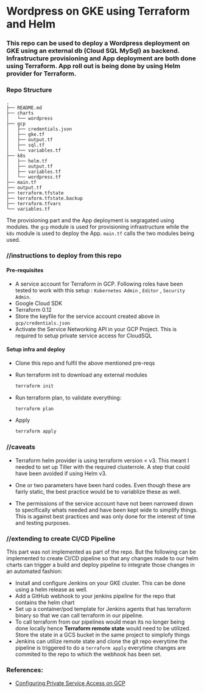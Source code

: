 # Wordpress on GKE using Terraform and Helm

### This repo can be used to deploy a Wordpress deployment on GKE using an external db (Cloud SQL MySql) as backend. Infrastructure provisioning and App deployment are both done using Terraform. App roll out is being done by using Helm provider for Terraform.

### Repo Structure

```
.
├── README.md
├── charts
│   └── wordpress
├── gcp
│   ├── credentials.json
│   ├── gke.tf
│   ├── output.tf
│   ├── sql.tf
│   └── variables.tf
├── k8s
│   ├── helm.tf
│   ├── output.tf
│   ├── variables.tf
│   └── wordpress.tf
├── main.tf
├── output.tf
├── terraform.tfstate
├── terraform.tfstate.backup
├── terraform.tfvars
└── variables.tf
```

The provisioning part and the App deployment is segragated using modules. the `gcp` module is used for provisioning infrastructure while the `k8s` module is used to deploy the App. `main.tf` calls the two modules being used.


### //instructions to deploy from this repo

#### Pre-requisites
-   A service account for Terraform in GCP. Following roles have been tested to work with this setup : `Kubernetes Admin` , `Editor` , `Security Admin`.
-   Google Cloud SDK
-   Terraform 0.12
-   Store the keyfile for the service account created above in `gcp/credentials.json`
-   Activate the Service Networking API in your GCP Project. This is required to setup private service access for CloudSQL


#### Setup infra and deploy
- Clone this repo and fulfil the above mentioned pre-reqs
- Run terraform init to download any external modules
  ```bash
  terraform init
  ```
- Run terraform plan, to validate everything:
  ```bash
  terraform plan
  ```

- Apply
  ```bash
  terraform apply
  ```

### //caveats
- Terraform helm provider is using terraform version < v3. This meant I needed to set up Tiller with the required clusterrole. A step that could have been avoided if using Helm v3.

- One or two parameters have been hard codes. Even though these are fairly static, the best practice would be to variablize these as well.
- The permissions of the service account have not been narrowed down to specifically whats needed and have been kept wide to simplify things. This is against best practices and was only done for the interest of time and testing purposes.




### //extending to create CI/CD Pipeline

This part was not implemented as part of the repo. But the following can be implemented to create CI/CD pipeline so that any changes made to our helm charts can trigger a build and deploy pipeline to integrate those changes in an automated fashion:

- Install and configure Jenkins on your GKE cluster. This can be done using a helm release as well.
- Add a GitHub webhook to your jenkins pipeline for the repo that contains the helm chart
- Set up a container/pod template for Jenkins agents that has terraform binary so that we can call terraform in our pipeline.
- To call terraform from our pipelines would mean its no longer being done locally hence **Terraform remote state** would need to be utilized. Store the state in a GCS bucket in the same project to simplofy things
- Jenkins can utilize remote state and clone the git repo everytime the pipeline is triggered to do a `terraform apply` everytime changes are commited to the repo to which the webhook has been set.








### References:
- [Configuring Private Service Access on GCP](https://cloud.google.com/vpc/docs/configure-private-services-access)